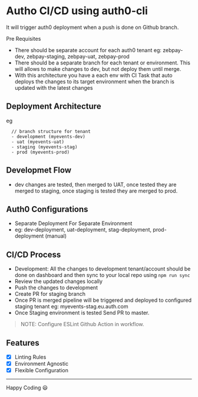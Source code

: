 # Autho CI/CD using auth0-cli
It will trigger auth0 deployment when a push is done on Github branch.


Pre Requisites
- There should be separate account for each auth0 tenant
  eg: zebpay-dev, zebpay-staging, zebpay-uat, zebpay-prod
- There should be a separate branch for each tenant or environment. This will allows to make changes to dev, but not deploy them until merge.
- With this architecture you have a each env with CI Task that auto deploys the changes to its target environment when the branch is updated with the latest changes

## Deployment Architecture
eg
```
  // branch structure for tenant
  - development (myevents-dev)
  - uat (myevents-uat)
  - staging (myevents-stag)
  - prod (myevents-prod)
```

## Developmet Flow
- dev changes are tested, then merged to UAT, once tested they are merged to staging, once staging is tested they are merged to prod.

## Auth0 Configurations
  - Separate Deployment For Separate Environment
  - eg: dev-deployment, uat-deployment, stag-deployment, prod-deployment (manual)


## CI/CD Process
- Development: All the changes to development tenant/account should be done on dashboard and then sync to your local repo using `npm run sync`
- Review the updated changes locally
- Push the changes to development
- Create PR for staging branch
- Once PR is merged pipeline will be triggered and deployed to configured staging tenant eg: myevents-stag.eu.auth.com
- Once Staging environment is tested Send PR to master.

> NOTE:  Configure ESLint Github Action in workflow.

## Features
- [x] Linting Rules
- [x] Environment Agnostic
- [x] Flexible Configuration

---
Happy Coding :smiley: